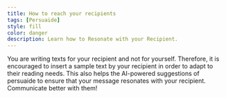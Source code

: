 ```yaml
---
title: How to reach your recipients
tags: [Persuaide]
style: fill
color: danger
description: Learn how to Resonate with your Recipient.
---
```


You are writing texts for your recipient and not for yourself. Therefore, it is encouraged to insert a sample text by your recipient in order to adapt to their reading needs. This also helps  the AI-powered suggestions of persuaide to ensure that your message resonates with your recipient.
Communicate better with them! 
